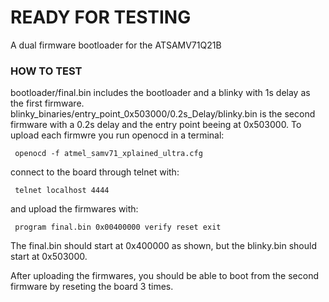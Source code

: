 # READY FOR TESTING
A dual firmware bootloader for the ATSAMV71Q21B

### HOW TO TEST
bootloader/final.bin includes the bootloader and a blinky with 1s delay as the first firmware.
blinky_binaries/entry_point_0x503000/0.2s_Delay/blinky.bin is the second firmware with a 0.2s delay and the entry point beeing at 0x503000.
To upload each firmwre you run openocd in a terminal:
```shell
 openocd -f atmel_samv71_xplained_ultra.cfg
```
connect to the board through telnet with:
```shell
 telnet localhost 4444
```
and upload the firmwares with:
```shell
 program final.bin 0x00400000 verify reset exit
```
The final.bin should start at 0x400000 as shown, but the blinky.bin should start at 0x503000.

After uploading the firmwares, you should be able to boot from the second firmware by reseting the board 3 times.

